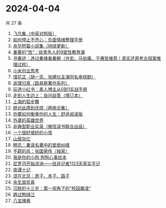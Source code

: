 # 2024-04-04

共 27 条

<!-- BEGIN WEREAD -->
<!-- 最后更新时间 2024-04-04 19:00:59 +0800 -->
1. [飞鸟集（中英对照版）](https://weread.qq.com/web/bookDetail/d8832880813ab8b0eg012786)
1. [如何停止不开心：负面情绪整理手册](https://weread.qq.com/web/bookDetail/d3e326d0813ab8b0cg017513)
1. [余华短篇小说集（持续更新）](https://weread.qq.com/web/bookDetail/59132390813ab8a77g019daa)
1. [重要的“性”：给青年人的9堂性教育课](https://weread.qq.com/web/bookDetail/7e732d50813ab8508g0130ad)
1. [寻秦迹：透过秦俑看秦朝（许宏、马伯庸、于赓哲推荐！真实还原考古探案推理过程）](https://weread.qq.com/web/bookDetail/f9532e50813ab8a7eg01777c)
1. [小米创业思考](https://weread.qq.com/web/bookDetail/43832a10813ab703dg011c78)
1. [惜花芷（胡一天、张婧仪主演同名电视剧）](https://weread.qq.com/web/bookDetail/3e5322805de0693e5700dab)
1. [返璞归真（路易斯著作系列）](https://weread.qq.com/web/bookDetail/5c732380813ab8b0dg010c17)
1. [玩透小红书：素人博主从0到1实战手册](https://weread.qq.com/web/bookDetail/c0a32800813ab8988g0198f7)
1. [走到人生边上：自问自答（增订本）](https://weread.qq.com/web/bookDetail/b9a325207169ff24b9a44bb)
1. [上海的狐步舞](https://weread.qq.com/web/bookDetail/6c732cb0813ab8a23g0127f0)
1. [她对此感到厌烦（两册合集）](https://weread.qq.com/web/bookDetail/e8732330813ab8a71g0131d1)
1. [你要如何衡量你的人生：舒适阅读版](https://weread.qq.com/web/bookDetail/4ee32e00715acf414ee40c6)
1. [外婆的英雄世界](https://weread.qq.com/web/bookDetail/af132330719d6201af1be0f)
1. [非典型职业实录（微信读书联合出品）](https://weread.qq.com/web/bookDetail/16732b90813ab8a30g013885)
1. [一个很好很好的小孩](https://weread.qq.com/web/bookDetail/36d32cc072051fb836d5f01)
1. [山居杂忆](https://weread.qq.com/web/bookDetail/90432270813ab8a7eg018ba7)
1. [畸恋：重读名著中的爱欲纠缠](https://weread.qq.com/web/bookDetail/e1432a90813ab8a2eg01816f)
1. [不羁的风：张国荣传（独家）](https://weread.qq.com/web/bookDetail/459325b07192b26c459dceb)
1. [我是你的小狗 狗狗心事绘本](https://weread.qq.com/web/bookDetail/db632150813ab7ae0g014faa)
1. [尼罗河开始流淌——驻非记者1123天真实手记](https://weread.qq.com/web/bookDetail/d32322f0813ab8a3cg016908)
1. [夜谭十记](https://weread.qq.com/web/bookDetail/a13329c072288eb1a13b79a)
1. [混在北京：房子、本子、路子](https://weread.qq.com/web/bookDetail/98732f40813ab8a79g0150b6)
1. [余生皆欢喜](https://weread.qq.com/web/bookDetail/2fc32ac0813ab8a55g015afe)
1. [沉默的十三岁：第一视角下的“校园霸凌”](https://weread.qq.com/web/bookDetail/d28325a0813ab8a4cg014442)
1. [跨过鸭绿江](https://weread.qq.com/web/bookDetail/572323a0813ab8a75g017c42)
1. [八宝辣酱](https://weread.qq.com/web/bookDetail/83b321d072620daa83bd893)
<!-- END WEREAD -->
